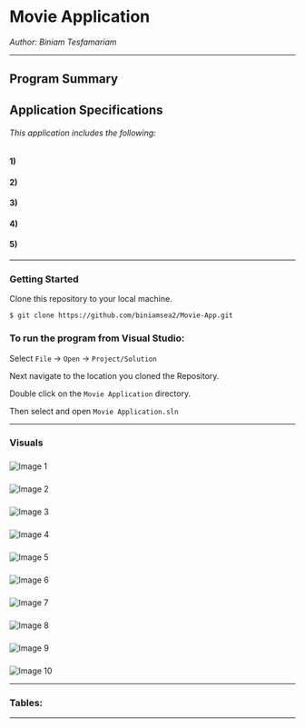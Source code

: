 # Movie Application
*Author: Biniam Tesfamariam*

----

## Program Summary 

## Application Specifications
###### This application includes the following:  

#### 1) 
#### 2)   
#### 3)   
#### 4)   
#### 5)   

---

### Getting Started
Clone this repository to your local machine.

```
$ git clone https://github.com/biniamsea2/Movie-App.git
```

### To run the program from Visual Studio:
Select ```File``` -> ```Open``` -> ```Project/Solution```

Next navigate to the location you cloned the Repository.

Double click on the ```Movie Application``` directory.

Then select and open ```Movie Application.sln```

---

### Visuals

### 
![Image 1]()

### 
![Image 2]()

### 
![Image 3]()

### 
![Image 4]()

### 
![Image 5]()

### 
![Image 6]()

### 
![Image 7]()

### 
![Image 8]()

### 
![Image 9]()

### 
![Image 10]()

---
### Tables:  

---

